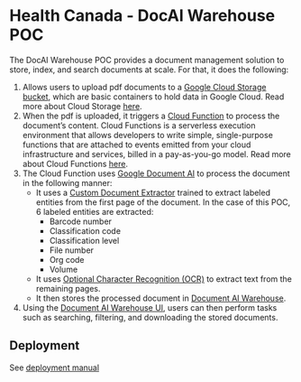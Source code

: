 # Health Canada - DocAI Warehouse POC

The DocAI Warehouse POC provides a document management solution to store, index, and search documents at scale. For that, it does the following:

1. Allows users to upload pdf documents to a [Google Cloud Storage bucket](https://cloud.google.com/storage/docs/buckets), which are basic containers to hold data in Google Cloud. Read more about Cloud Storage [here](https://cloud.google.com/storage/docs/introduction).
1. When the pdf is uploaded, it triggers a [Cloud Function](https://cloud.google.com/functions) to process the document’s content. Cloud Functions is a serverless execution environment that allows developers to write simple, single-purpose functions that are attached to events emitted from your cloud infrastructure and services, billed in a pay-as-you-go model. Read more about Cloud Functions [here](https://cloud.google.com/functions/docs/concepts/overview).
1. The Cloud Function uses [Google Document AI](https://cloud.google.com/document-ai) to process the document in the following manner:
   - It uses a [Custom Document Extractor](https://cloud.google.com/document-ai/docs/workbench/build-custom-processor) trained to extract labeled entities from the first page of the document. In the case of this POC, 6 labeled entities are extracted:
     - Barcode number
     - Classification code
     - Classification level
     - File number
     - Org code
     - Volume
   - It uses [Optional Character Recognition (OCR)](https://cloud.google.com/document-ai/docs/overview#dai-processors) to extract text from the remaining pages.
   - It then stores the processed document in [Document AI Warehouse](https://cloud.google.com/document-ai-warehouse).
1. Using the [Document AI Warehouse UI](https://cloud.google.com/document-warehouse/docs/administer-warehouse), users can then perform tasks such as searching, filtering, and downloading the stored documents.

## Deployment

See [deployment manual](./docs/deployment-manual.md)
